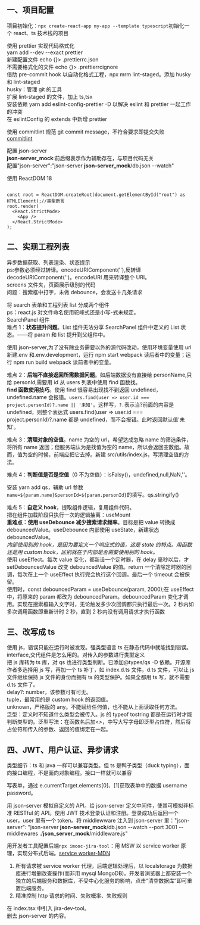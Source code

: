 ## 一、项目配置

项目初始化：`npx create-react-app my-app --template typescript`初始化一个 react、ts 技术栈的项目<br>

使用 prettier 实现代码格式化<br>
yarn add --dev --exact prettier<br>
新建配置文件 echo {}> .prettierrc.json<br>
不需要格式化的文件 echo {}> .prettierrcignore<br>
借助 pre-commit hook 以自动化格式工程，npx mrm lint-staged。添加 husky 和 lint-staged<br>
husky：管理 git 的工具<br>
扩展 lint-staged 的文件，加上 ts,tsx<br>
安装依赖 yarn add eslint-config-prettier -D 以解决 eslint 和 prettier 一起工作的冲突<br>
在 eslintConfig 的 extends 中新增 prettier<br>

使用 commitlint 规范 git commit message，不符合要求即提交失败<br>
[commitlint](https://github.com/conventional-changelog/commitlint)

配置 json-server<br>
**json-server_mock**:前后缀表示作为辅助存在，与项目代码无关<br>
配置"json-server":"json-server **json-server_mock**/db.json --watch"<br>

使用 ReactDOM 18<br>

```import ReactDOM from "react-dom/client";

const root = ReactDOM.createRoot(document.getElementById("root") as HTMLElement);//类型断言
root.render(
  <React.StrictMode>
    <App />
  </React.StrictMode>
);
```

## 二、实现工程列表

异步数据获取、列表渲染、状态提示<br>
ps:参数必须经过转译。encodeURIComponent(''),反转译 decodeURIComponent('')。encodeURI 用来转译整个 URI。<br>
screens 文件夹，页面展示级别的代码<br>
问题：搜索框中打字，未做 debounce，会发送十几条请求<br>

将 search 表单和工程列表 list 分成两个组件<br>
ps：react.js 对文件命名使用驼峰式还是小写-式未规定。<br>
SearchPanel 组件<br>
难点 1：**状态提升问题**。List 组件无法分享 SearchPanel 组件中定义的 List 状态。——将 param 和 list 提升到父组件中。<br>

使用 json-server,为了没有除业务需要以外的源代码改动，使用环境变量使用 url<br>
新建.env 和.env.development，运行 npm start webpack 读后者中的变量；运行 npm run build webpack 读前者中的变量。<br>

难点 2：**后端不直接返回所需数据问题**。如后端数据没有直接给 personName,只给 personId,需要用 id 从 users 列表中使用 find 函数找。<br>
**find 函数使用技巧**。使用 find 很容易出现找不到返回 undefined，undefined.name 会报错。`users.find(user => user.id === project.personId)?.name || '未知'`。这样写，`?.`表示当?前面的内容是 undefined，则整个表达式 users.find(user => user.id === project.personId)?.name 都是 undefined，而不会报错。此时返回默认值'未知'。<br>

难点 3：**清理对象的空值**。name 为空的 url，希望达成忽略 name 的筛选条件，将所有 name 返回；但服务端认为是找值为空的 name，所以会返回空数组。故而，值为空的时候，前端应把它去掉。新建 src/utils/index.js，写清理空值的方法。<br>

难点 4：**判断值是否是空值**（0 不为空值）：isFalsy()，undefined,null,NaN,''。<br>

安装 yarn add qs，辅助 url 参数`name=${param.name}&personId=${param.personId}`的填写。qs.stringify()<br>

难点 5：**自定义 hook**，提取组件逻辑，复用组件代码。<br>
把在组件加载阶段只执行一次的逻辑抽离：useMount<br>
**重难点：使用 useDebounce 减少搜索请求频率**。目标是把 value 转换成 debouncedValue。useDebounce 内部使用 useState，新建状态 debouncedValue。<br>
_内部使用别的 hook，是因为要定义一个响应式的值，这是 state 的特点。用函数还是用 custom hook，区别就在于内部是否需要使用别的 hook。_<br>
使用 useEffect。每次 value 变化，都新设一个定时器，在 delay 毫秒以后，才 setDebouncedValue 改变 debouncedValue 的值。return 一个清除定时器的回调，每次在上一个 useEffect 执行完会执行这个回调。最后一个 timeout 会被保留。<br>
使用时，const debouncedParam = useDebounce(param, 2000);在 useEffect 中，将原来的 param 都改为 debouncedParam。debouncedParam 变化才调用。实现在搜索框输入文字时，无论触发多少次回调都只执行最后一次。2 秒内如多次调用函数即重新计时 2 秒，直到 2 秒内没有调用请求才执行函数<br>

## 三、改写成 ts

使用 js，错误只能在运行时被发现。强类型语言 ts 在静态代码中就能找到错误。<br>
interface,交代组件是怎么用的。对传入的参数进行类型定义<br>
把 js 库转为 ts 库，对 qs 也进行类型判断。已添加@types/qs -D 依赖。开源库作者多选择用 js 写，再加一个 ts 补丁，如 index.d.ts 文件。d.ts 文件，可以让 js 文件继续保持 js 文件的身份而拥有 ts 的类型保护。如果全都用 ts 写，就不需要 d.ts 文件了。<br>
delay?: number，该参数可有可无。<br>
tuple，最常用的是 custom hook 的返回值。<br>
unknown，严格版的 any。不能赋给任何值，也不能从上面读取任何方法。<br>
泛型：定义时不知道什么类型会被传入。js 的 typeof tostring 都是在运行时才能判断类型的。泛型写法：在函数名后加<>，中写大写字母即泛型占位符，然后将占位符和传入的参数、返回的值绑定在一起。<br>

## 四、JWT、用户认证、异步请求

类型细节：ts 和 java 一样可以兼容类型。但 ts 是鸭子类型（duck typing），面向接口编程，不是面向对象编程。接口一样就可以兼容<br>

写表单，通过 e.currentTarget.elements[0]、[1]获取表单中的数据 username password。<br>

用 json-server 模拟自定义的 API。给 json-server 定义中间件，使其可模拟非标准 RESTful 的 API。使用 JWT 技术登录认证和注册。登录成功后返回一个 user，user 里有一个 token。将 middlewware 注入到 json-server 里："json-server": "json-server **json-server_mock**/db.json --watch --port 3001 --middlewares ./**json_server_mock**/middleware.js"<br>

用开发者工具配置后端`npx imooc-jira-tool`：用 MSW 以 service worker 原理，实现分布式后端。[service worker-MDN](https://developer.mozilla.org/zh-CN/docs/Web/API/Service_Worker_API)<br>

1.  所有请求被 service worker 代理，后端逻辑处理后，以 localstorage 为数据库进行增删改查操作(而非用 mysql MongoDB)。开发者浏览器上都安装一个独立的后端服务和数据库，不受中心化服务的影响，点击“清空数据库”即可重置后端服务。
2.  精准控制 http 请求的时间、失败概率、失败规则

在 index.tsx 中引入 jira-dev-tool。<br>
删去 json-server 的内容。<br>
